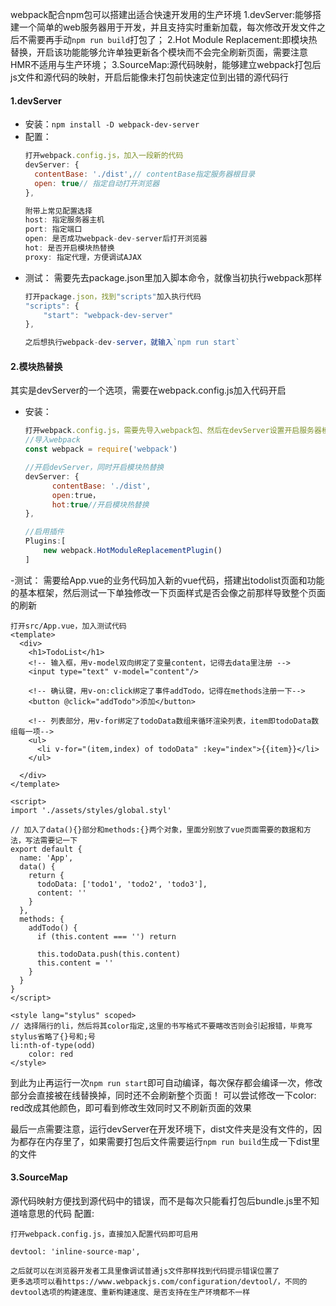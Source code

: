 webpack配合npm包可以搭建出适合快速开发用的生产环境
1.devServer:能够搭建一个简单的web服务器用于开发，并且支持实时重新加载，每次修改开发文件之后不需要再手动`npm run build`打包了；
2.Hot Module Replacement:即模块热替换，开启该功能能够允许单独更新各个模块而不会完全刷新页面，需要注意HMR不适用与生产环境；
3.SourceMap:源代码映射，能够建立webpack打包后js文件和源代码的映射，开启后能像未打包前快速定位到出错的源代码行

#### 1.devServer
- 安装：`npm install -D webpack-dev-server`
- 配置：
    ```js
    打开webpack.config.js，加入一段新的代码
    devServer: {
      contentBase: './dist',// contentBase指定服务器根目录
      open: true// 指定自动打开浏览器
    },

    附带上常见配置选择
    host: 指定服务器主机
    port: 指定端口
    open: 是否成功webpack-dev-server后打开浏览器
    hot: 是否开启模块热替换
    proxy: 指定代理，方便调试AJAX
    ```
- 测试：
    需要先去package.json里加入脚本命令，就像当初执行webpack那样
    ```js
    打开package.json，找到"scripts"加入执行代码
    "scripts": {
        "start": "webpack-dev-server"
    },

    之后想执行webpack-dev-server，就输入`npm run start`
    ```

#### 2.模块热替换
其实是devServer的一个选项，需要在webpack.config.js加入代码开启
- 安装：
    ```js
    打开webpack.config.js，需要先导入webpack包、然后在devServer设置开启服务器模块热替换，然后再在Plugins里启用模块热替换插件
    //导入webpack
    const webpack = require('webpack')

    //开启devServer，同时开启模块热替换
    devServer: {
          contentBase: './dist',
          open:true，
          hot:true//开启模块热替换
    },

    //启用插件
    Plugins:[
        new webpack.HotModuleReplacementPlugin()
    ]
    ```
-测试：
需要给App.vue的业务代码加入新的vue代码，搭建出todolist页面和功能的基本框架，然后测试一下单独修改一下页面样式是否会像之前那样导致整个页面的刷新
```vue
打开src/App.vue，加入测试代码
<template>
  <div>
    <h1>TodoList</h1>
    <!-- 输入框，用v-model双向绑定了变量content，记得去data里注册 -->
    <input type="text" v-model="content"/>

    <!-- 确认键，用v-on:click绑定了事件addTodo，记得在methods注册一下-->
    <button @click="addTodo">添加</button>

    <!-- 列表部分，用v-for绑定了todoData数组来循环渲染列表，item即todoData数组每一项-->
    <ul>
      <li v-for="(item,index) of todoData" :key="index">{{item}}</li>
    </ul>

  </div>
</template>

<script>
import './assets/styles/global.styl'

// 加入了data(){}部分和methods:{}两个对象，里面分别放了vue页面需要的数据和方法，写法需要记一下
export default {
  name: 'App',
  data() {
    return {
      todoData: ['todo1', 'todo2', 'todo3'],
      content: ''
    }
  },
  methods: {
    addTodo() {
      if (this.content === '') return

      this.todoData.push(this.content)
      this.content = ''
    }
  }
}
</script>

<style lang="stylus" scoped>
// 选择隔行的li，然后将其color指定,这里的书写格式不要瞎改否则会引起报错，毕竟写stylus省略了{}号和;号
li:nth-of-type(odd)
    color: red
</style>
```
到此为止再运行一次`npm run start`即可自动编译，每次保存都会编译一次，修改部分会直接被在线替换掉，同时还不会刷新整个页面！
可以尝试修改一下color: red改成其他颜色，即可看到修改生效同时又不刷新页面的效果

最后一点需要注意，运行devServer在开发环境下，dist文件夹是没有文件的，因为都存在内存里了，如果需要打包后文件需要运行`npm run build`生成一下dist里的文件

#### 3.SourceMap
源代码映射方便找到源代码中的错误，而不是每次只能看打包后bundle.js里不知道啥意思的代码
配置:
```
打开webpack.config.js，直接加入配置代码即可启用

devtool: 'inline-source-map',

之后就可以在浏览器开发者工具里像调试普通js文件那样找到代码提示错误位置了
更多选项可以看https://www.webpackjs.com/configuration/devtool/，不同的devtool选项的构建速度、重新构建速度、是否支持在生产环境都不一样
```


